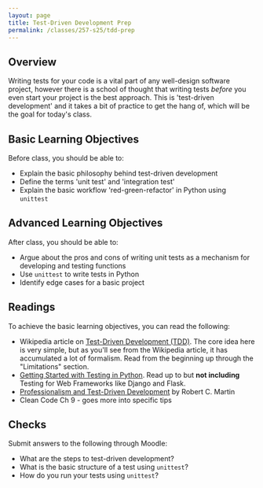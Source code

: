 ```yaml
---
layout: page
title: Test-Driven Development Prep
permalink: /classes/257-s25/tdd-prep
---
```


## Overview
Writing tests for your code is a vital part of any well-design software project, however there is a school of thought that writing tests *before* you even start your project is the best approach. This is 'test-driven development' and it takes a bit of practice to get the hang of, which will be the goal for today's class.

## Basic Learning Objectives
Before class, you should be able to:
* Explain the basic philosophy behind test-driven development
* Define the terms 'unit test' and 'integration test'
* Explain the basic workflow 'red-green-refactor' in Python using `unittest`

## Advanced Learning Objectives
After class, you should be able to:
* Argue about the pros and cons of writing unit tests as a mechanism for developing and testing functions
* Use `unittest` to write tests in Python
* Identify edge cases for a basic project

## Readings
To achieve the basic learning objectives, you can read the following:
* Wikipedia article on [Test-Driven Development (TDD)](http://en.wikipedia.org/wiki/Test-driven_development). The core idea here is very simple, but as you'll see from the Wikipedia article, it has accumulated a lot of formalism. Read from the beginning up through the "Limitations" section. 
* [Getting Started with Testing in Python](https://realpython.com/python-testing/). Read up to but **not including** Testing for Web Frameworks like Django and Flask.
* [Professionalism and Test-Driven Development](https://www.computer.org/csdl/magazine/so/2007/03/s3032/13rRUyYBleZ) by Robert C. Martin
* Clean Code Ch 9 - goes more into specific tips

## Checks
Submit answers to the following through Moodle:
* What are the steps to test-driven development?
* What is the basic structure of a test using `unittest`?
* How do you run your tests using `unittest`?